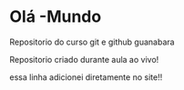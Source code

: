 # Olá -Mundo
 Repositorio do curso git e github  guanabara

Repositorio criado durante aula ao vivo!

essa linha adicionei diretamente no site!!

